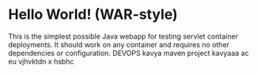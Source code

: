 Hello World! (WAR-style)
===============

This is the simplest possible Java webapp for testing servlet container deployments.  It should work on any container and requires no other dependencies or configuration.
DEVOPS
kavya
maven project
kavyaaa
ac eu
vjhvktdn x
hsbhc
